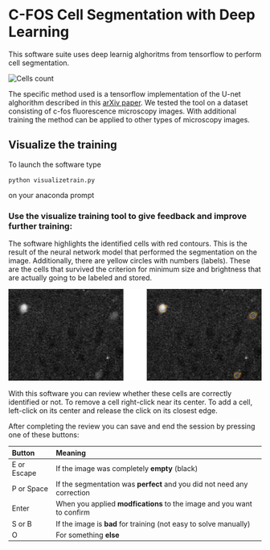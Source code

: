 # C-FOS Cell Segmentation with Deep Learning

This software suite uses deep learnig alghoritms from tensorflow to perform cell segmentation.


![Cells count](https://github.com/ldeangelisphys/segmentcells/blob/master/examples/out.gif)

The specific method used is a tensorflow implementation of the U-net alghorithm described in this [arXiv paper](https://arxiv.org/abs/1505.04597). We tested the tool on a dataset consisting of c-fos fluorescence microscopy images. With additional training the method can be applied to other types of microscopy images.

## Visualize the training

To launch the software type

    python visualizetrain.py
    
on your anaconda prompt

### Use the visualize training tool to give feedback and improve further training:

The software highlights the identified cells with red contours. This
is the result of the neural network model that performed the segmentation
on the image. Additionally, there are yellow circles with numbers (labels).
These are the cells that survived the criterion for minimum size and brightness
that are actually going to be labeled and stored.

![Visualize training](https://github.com/ldeangelisphys/segmentcells/blob/master/examples/vistrain.png)

With this software you can review whether these cells are correctly identified
or not. To remove a cell right-click near its center. To add a cell, left-click
on its center and release the click on its closest edge.

After completing the review you can save and end the session by pressing one
of these buttons:

| Button        | Meaning    |
| :--           | :-- |
| E or Escape   | If the image was completely **empty** (black) |
| P or Space    |  If the segmentation was **perfect** and you did not need any correction |
| Enter         |  When you applied **modfications** to the image and you want to confirm |
| S or B        | If the image is **bad** for training (not easy to solve manually) |
| O             |  For something **else** |
